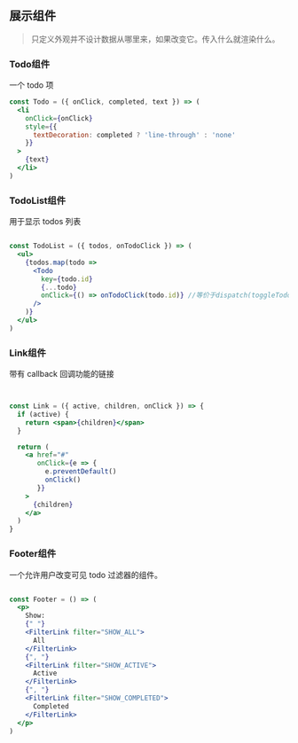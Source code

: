 ## 展示组件

>  只定义外观并不设计数据从哪里来，如果改变它。传入什么就渲染什么。



### Todo组件

一个 todo 项

```jsx
const Todo = ({ onClick, completed, text }) => (
  <li
    onClick={onClick}
    style={{
      textDecoration: completed ? 'line-through' : 'none'
    }}
  >
    {text}
  </li>
)
```





### TodoList组件

用于显示 todos 列表

```jsx

const TodoList = ({ todos, onTodoClick }) => (
  <ul>
    {todos.map(todo =>
      <Todo
        key={todo.id}
        {...todo}
        onClick={() => onTodoClick(todo.id)} //等价于dispatch(toggleTodo(todo.id))
      />
    )}
  </ul>
)
```

### Link组件

带有 callback 回调功能的链接

```jsx


const Link = ({ active, children, onClick }) => {
  if (active) {
    return <span>{children}</span>
  }

  return (
    <a href="#"
       onClick={e => {
         e.preventDefault()
         onClick()
       }}
    >
      {children}
    </a>
  )
}
```

### Footer组件

一个允许用户改变可见 todo 过滤器的组件。

```jsx

const Footer = () => (
  <p>
    Show:
    {" "}
    <FilterLink filter="SHOW_ALL">
      All
    </FilterLink>
    {", "}
    <FilterLink filter="SHOW_ACTIVE">
      Active
    </FilterLink>
    {", "}
    <FilterLink filter="SHOW_COMPLETED">
      Completed
    </FilterLink>
  </p>
)
```

